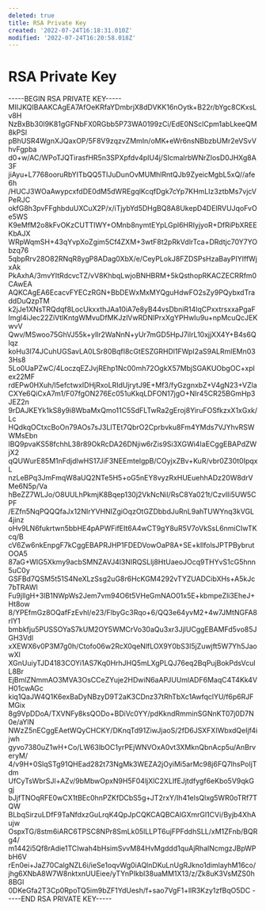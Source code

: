 ```yaml
---
deleted: true
title: RSA Private Key
created: '2022-07-24T16:18:31.010Z'
modified: '2022-07-24T16:20:58.018Z'
---
```


# RSA Private Key

-----BEGIN RSA PRIVATE KEY-----
MIIJKQIBAAKCAgEA7AfOeKRfaYDmbrjX8dDVKK16nOytk+B22r/bYgc8CKxsLv8H
NzBxBb30l9K81gGFNbFX0RGbb5P73WA0199zCi/EdE0NSclCpm1abLkeeQM8kPSl
pBhUSR4WgnXJQaxOP/5F8V9zqzvZMmIn/oMK+eWr6nsNBbzbUMr2eVSvVhvFgpba
d0+w/AC/WPoTJQTirasfHR5n3SPXpfdv4pIU4j/SIcmalrbWNrZIosD0JHXg8A3F
jiAyu+L7768ooruRbYITbQQ5TlJuDunOvMUMhlRntQJb9ZyeicMgbL5xQ//afe6h
/HUCJ3WOaAwypcxfdDE0dM5dWREgqlKcqfDgk7cYp7KHmLIz3ztbMs7vjcVPeRJC
okfG8h3pvFFghbduUXCuX2P/x/iTjybYd5DHgBQ8A8UkepD4DElRVUJqoFvOe5WS
K9eMfM2o8kFvOKzCUTTIWY+OMnb8nymtEYpLGpl6HRIyjyoR+DfRiPbXREEKbAJX
WRpWqmSH+43qYvpXoZgim5Cf4ZXM+3wtF8t2pRkVdlrTca+DRdtjc70Y7YObzq76
5qbpRrv28O82RNqR8ygP8ADag0XbX/e/CeyPLokJ8FZDSPsHzaBayPIYIffWjxAk
PkAxhA/3mvYItRdcvcTZ/vV8KhbqLwjoBNHBRM+5kQsthopRKACZECRRfm0CAwEA
AQKCAgEA6EcacvFYECzRGN+BbDEWxMxMYQguHdwFO2sZy9PQybxdTraddDuQzpTM
k2jJe1XNsTRQdqf8LocUkxxthJAa10iA7e8yB44vsDbniR14lqCPxxtrsxxaPgaF
Imgl4iJec22ZiVtlKntgWMvuDfMKJzlVwRDNlPrxXgYPHwIu9u+npMcuQcJEKwvV
Qwv/MSwoo75GhVJ55k+yllr2WaNnN+yUr7mGD5HpJ7ilrL10xjjXX4Y+B4s6Qlqz
koHu3I74JCuhUGSavLA0LSr80BqfI8cGtESZGRHDl1FWpI2aS9ALRmlEMn033Hs8
5Lo0UaPZwC/4LoczqEZJvjREhp1Nc00mh72OgkX57MbjSGAKUObgOC+xplex22MF
rdEPw0HXuh/l5efctwxIDHjRxoLRIdUjrytJ9E+Mf3/fyGzgnxbZ+V4gN23+VZla
CXYe6QiCxA7m1/F07fgON276Ec051uKkqLDFON17jgO+NIr45CR25BGmHp3JEZ2n
9rDAJKEYk1kS8y9i8WbaMxQmo11C5SdFLTwRa2gEroj8YiruFOSfkzxX1xGxk/Lc
HQdkqOCtxcBoOn79AOs7sJ3LITEt7QbrO2Cprbvku8Fm4YMds7VJYhvRSWWMsEbn
lBQ9pvaKS58fchhL38r89OkRcDA26DNjiw6rZis9Si3XGWi4IaECggEBAPdZWjX2
qQUWurE85M1nFdjdlwHS17JiF3NEEmtelgpB/COyjxZBv+KuR/vbr0Z30t0IpqxL
nzLeBPq3JmFmqW8aUQ2NTe5H5+oG5nEY8vyzRxHUEuehhADz20W8drVMe6N5p/Va
hBeZZ7WLJo/O8UULhPkmjK8Bqep130j2VkNcNil/RsC8Ya021t/CzvIIi5UW5CPF
/EZfn5NqPQQQfaJx12NIrYVHNIZgiOqzOtGZDbbdJuRnL9ahTUWYnq3kVGL4jinz
oHv9LN6fukrtwn5bbHE4pAPWFifEIt6A4wCT9gY8uR5V7oVkSsL6nmiCIwTKcq/B
cV6Zw6nkEnpgF7kCggEBAPRJHP1FDEDVowOaP8A+SE+kIlfolsJPTPBybrutOOA5
87aG+WIG5Xkmy9acbSMNZAVJ4l3NIRQSLlj8HtUaeoJOcq9THYvS1cG5hnn5uC0y
GSFBd7QSM5t51S4NeXLzSsg2uG8r6HcKGM4292vTYZUADCibXHs+A5kJc7bTRAWl
Fu9jllgH+3lB1NWpWs2Jem7vm94O6t5VHeGmNAO01x5E+kbmpeZli3EheJ+Ht8ow
8/YPEfmGz8OQafFzEvhl/e23/FlbyGc3Rqo+6/QQ3e64yvM2+4w7JMtNGFA8rlY1
bmbkfju5PUSSOYaS7kUM2OY5WMCrVo30aQu3xr3JjlUCggEBAMFd5vo85JGH3Vdl
xXEWX6v0P3M7g0h/Ctofo06w2RcX0qeNlfLOX9Y0bS3l5jZuwjft5W7Yh5JaowXl
XGnUuiyTJD4183COYi1AS7Kq0HrhJHQ5mLXgPLQJ76eq2BqPujBokPdsVculL8Br
EjBmlZNmmAO3MVA3OsCCeZYuje2HDwiN6aAPJUUmlADF6MaqC4T4Kk4VH01cwAGc
kiq1QaJW4Q1K6exBaDyNBzyD9T2aK3CDnz37tRhTbXc1AwfqclYU/f6p6RJFMGix
8g9VpDDoA/TXVNFy8ksQODo+BDiVc0YY/pdKkndRmminSGNnKT07j0D7N0e/aYlN
NWzZ5nECggEAetWQyCHCKY/DKnqTd91ZiwJjaoS/2fD6JSXFXIWbxdQeIjf4ijwh
gyvo7380uZ1wH+Co/LW63lbOC1yrPEjWNVOxA0vt3XMknQbnAcp5u/AnBrveryM/
4/v9H+0SlqSTg91QHEad282t73NgMk3WEZA2jOyiMi5arMc98j6FQ7lhsPoIjTdm
UfCyTsWbrSJl+AZv/9bMbwOpxN9H5F04ljXlC2XLIfEJjtdfygf6eKbo5V9qkGgj
bJjfTNOqRFE0wCX1tBEc0hnPZKfDCbS5g+JT2rxY/Ih41elsQlxg5WR0oTRf7TQW
BLbqSirzuLDfF9TaNfdxzGuLrqK4QpJpCQKCAQBCAlGXmrGl1CVi/Byjb4XhAujw
OspxTG/8stm6iARC6TPSC8NPr8SmLk05lLLPT6ujFPFddhSLL/xM1ZFnb/BQRg4/
m1442i5Qf8rAdie1TCIwah4bHsimSvvM84HvMgddd1quAjRhalNcmgzJBpWPbH6V
rEn0ei+JaZ70CalgNZL6i/ieSe1oqvWg0iAQlnDKuLnUgRJkno1dimlayhM16co/
jhg6XNbA8W7W8nktxnUUEiee/yTYnPIkbl38uaMM1X13/z/Zk8uK3VsMZS0h8BGl
0DKeGfa2T3Cp0RpoTQ5im9bZF1YdUesh/f+sao7VgF1+llR3Kzy1zfBqO5DC
-----END RSA PRIVATE KEY-----

